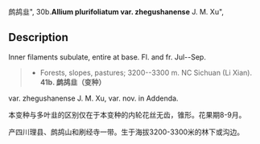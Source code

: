 鹧鸪韭",
30b.**Allium plurifoliatum var. zhegushanense** J. M. Xu",

## Description
Inner filaments subulate, entire at base. Fl. and fr. Jul--Sep.

> * Forests, slopes, pastures; 3200--3300 m. NC Sichuan (Li Xian).
**41b. 鹧鸪韭（变种）**

var. zhegushanense J. M. Xu, var. nov. in Addenda.

本变种与多叶韭的区别仅在于本变种的内轮花丝无齿，锥形。花果期8-9月。

产四川理县、鹧鸪山和刷经寺一带。生于海拔3200-3300米的林下或沟边。
